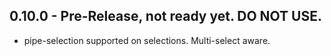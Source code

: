 ## 0.10.0 - Pre-Release, not ready yet. DO NOT USE.
* pipe-selection supported on selections. Multi-select aware.
